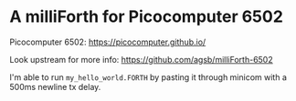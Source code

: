 # A milliForth for Picocomputer 6502

Picocomputer 6502: https://picocomputer.github.io/

Look upstream for more info: https://github.com/agsb/milliForth-6502

I'm able to run `my_hello_world.FORTH` by pasting it through minicom with a 500ms newline tx delay.
